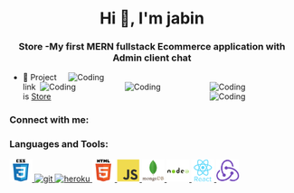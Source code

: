 <h1 align="center">Hi 👋, I'm jabin</h1>
<h3 align="center">Store -My first MERN fullstack Ecommerce application with Admin client chat</h3>
<img align="right" alt="Coding" width="400" src="https://user-images.githubusercontent.com/98379981/192984190-919c6bc3-4e99-417d-8cb0-890cad1593be.png">
<img align="right" alt="Coding" width="150" src="https://user-images.githubusercontent.com/98379981/192985206-6cb425f2-5202-4670-bfa7-6dd8f043ffeb.gif">
<img align="right" alt="Coding" width="150" src="https://user-images.githubusercontent.com/98379981/192987123-9d2680bc-612f-4b03-b3bf-ea530c6d6bc2.png">
<img align="right" alt="Coding" width="150" src="https://user-images.githubusercontent.com/98379981/192987220-ff3fa388-9df4-434f-8146-42a533e079b0.png">
<img align="right" alt="Coding" width="150" src="https://user-images.githubusercontent.com/98379981/192988660-2ef66ea1-395c-49fd-bae8-6a0c69673327.png">




- 🔭 Project link is [Store](https://dry-fortress-44491.herokuapp.com)

<h3 align="left">Connect with me:</h3>
<p align="left">
</p>

<h3 align="left">Languages and Tools:</h3>
<p align="left"> <a href="https://www.w3schools.com/css/" target="_blank" rel="noreferrer"> <img src="https://raw.githubusercontent.com/devicons/devicon/master/icons/css3/css3-original-wordmark.svg" alt="css3" width="40" height="40"/> </a> <a href="https://git-scm.com/" target="_blank" rel="noreferrer"> <img src="https://www.vectorlogo.zone/logos/git-scm/git-scm-icon.svg" alt="git" width="40" height="40"/> </a> <a href="https://heroku.com" target="_blank" rel="noreferrer"> <img src="https://www.vectorlogo.zone/logos/heroku/heroku-icon.svg" alt="heroku" width="40" height="40"/> </a> <a href="https://www.w3.org/html/" target="_blank" rel="noreferrer"> <img src="https://raw.githubusercontent.com/devicons/devicon/master/icons/html5/html5-original-wordmark.svg" alt="html5" width="40" height="40"/> </a> <a href="https://developer.mozilla.org/en-US/docs/Web/JavaScript" target="_blank" rel="noreferrer"> <img src="https://raw.githubusercontent.com/devicons/devicon/master/icons/javascript/javascript-original.svg" alt="javascript" width="40" height="40"/> </a> <a href="https://www.mongodb.com/" target="_blank" rel="noreferrer"> <img src="https://raw.githubusercontent.com/devicons/devicon/master/icons/mongodb/mongodb-original-wordmark.svg" alt="mongodb" width="40" height="40"/> </a> <a href="https://nodejs.org" target="_blank" rel="noreferrer"> <img src="https://raw.githubusercontent.com/devicons/devicon/master/icons/nodejs/nodejs-original-wordmark.svg" alt="nodejs" width="40" height="40"/> </a> <a href="https://reactjs.org/" target="_blank" rel="noreferrer"> <img src="https://raw.githubusercontent.com/devicons/devicon/master/icons/react/react-original-wordmark.svg" alt="react" width="40" height="40"/> </a> <a href="https://redux.js.org" target="_blank" rel="noreferrer"> <img src="https://raw.githubusercontent.com/devicons/devicon/master/icons/redux/redux-original.svg" alt="redux" width="40" height="40"/> </a> </p>
